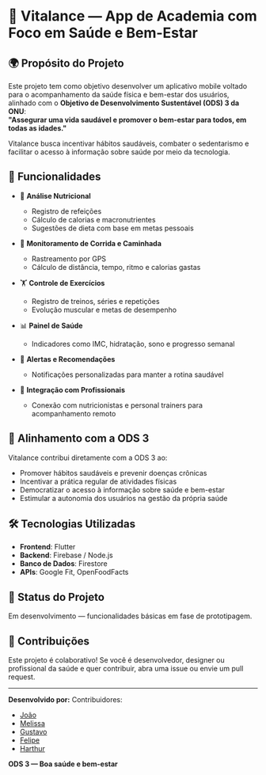 # 💪 Vitalance — App de Academia com Foco em Saúde e Bem-Estar

## 🌍 Propósito do Projeto

Este projeto tem como objetivo desenvolver um aplicativo mobile voltado para o acompanhamento da saúde física e bem-estar dos usuários, alinhado com o **Objetivo de Desenvolvimento Sustentável (ODS) 3 da ONU**:  
**"Assegurar uma vida saudável e promover o bem-estar para todos, em todas as idades."**

Vitalance busca incentivar hábitos saudáveis, combater o sedentarismo e facilitar o acesso à informação sobre saúde por meio da tecnologia.

## 🧠 Funcionalidades

- 🥗 **Análise Nutricional**
  - Registro de refeições
  - Cálculo de calorias e macronutrientes
  - Sugestões de dieta com base em metas pessoais

- 🏃 **Monitoramento de Corrida e Caminhada**
  - Rastreamento por GPS
  - Cálculo de distância, tempo, ritmo e calorias gastas

- 🏋️ **Controle de Exercícios**
  - Registro de treinos, séries e repetições
  - Evolução muscular e metas de desempenho

- 📊 **Painel de Saúde**
  - Indicadores como IMC, hidratação, sono e progresso semanal

- 🔔 **Alertas e Recomendações**
  - Notificações personalizadas para manter a rotina saudável

- 🤝 **Integração com Profissionais**
  - Conexão com nutricionistas e personal trainers para acompanhamento remoto

## 🎯 Alinhamento com a ODS 3

Vitalance contribui diretamente com a ODS 3 ao:

- Promover hábitos saudáveis e prevenir doenças crônicas
- Incentivar a prática regular de atividades físicas
- Democratizar o acesso à informação sobre saúde e bem-estar
- Estimular a autonomia dos usuários na gestão da própria saúde

## 🛠️ Tecnologias Utilizadas

- **Frontend**: Flutter
- **Backend**: Firebase / Node.js
- **Banco de Dados**: Firestore
- **APIs**: Google Fit, OpenFoodFacts

## 🚧 Status do Projeto

Em desenvolvimento — funcionalidades básicas em fase de prototipagem.

## 🤝 Contribuições

Este projeto é colaborativo! Se você é desenvolvedor, designer ou profissional da saúde e quer contribuir, abra uma issue ou envie um pull request.

---

**Desenvolvido por:** Contribuidores:
- [João](https://github.com/640Joao)
- [Melissa](https://github.com/melissayuli)
- [Gustavo](https://github.com/gustadeb)
- [Felipe](https://github.com/felipe1dev)
- [Harthur](https://github.com/harthur123)

**ODS 3 — Boa saúde e bem-estar**

